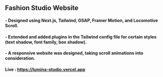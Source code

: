 ## Fashion Studio Website

#### - Designed using Next.js, Tailwind, GSAP, Framer Motion, and Locomotive Scroll.

#### - Extended and added plugins in the Tailwind config file for certain styles (text shadow, font family, box shadow).

#### - A responsive website was designed, taking scroll animations into consideration.

#### Live : https://lumina-studio.vercel.app
